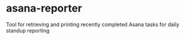 # asana-reporter
Tool for retrieving and printing recently completed Asana tasks for daily standup reporting
